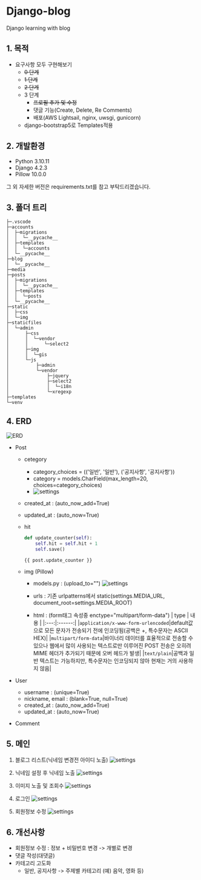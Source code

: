 # Django-blog
Django learning with blog

## 1. 목적
- 요구사항 모두 구현해보기
    - ~~0 단계~~
    - ~~1 단계~~
    - ~~2 단계~~
    - 3 단계
        - ~~프로필 추가 및 수정~~
        - 댓글 기능(Create, Delete, Re Comments)
        - 배포(AWS Lightsail, nginx, uwsgi, gunicorn)
    - django-bootstrap5로 Templates적용

## 2. 개발환경

- Python 3.10.11
- Django 4.2.3
- Pillow 10.0.0

그 외 자세한 버전은 requirements.txt를 참고 부탁드리겠습니다.

## 3. 폴더 트리
```
├─.vscode
├─accounts
│  ├─migrations
│  │  └─__pycache__
│  ├─templates
│  │  └─accounts
│  └─__pycache__
├─blog
│  └─__pycache__
├─media
├─posts
│  ├─migrations
│  │  └─__pycache__
│  ├─templates
│  │  └─posts
│  └─__pycache__
├─static
│  ├─css
│  └─img
├─staticfiles
│  └─admin
│      ├─css
│      │  └─vendor
│      │      └─select2
│      ├─img
│      │  └─gis
│      └─js
│          ├─admin
│          └─vendor
│              ├─jquery
│              ├─select2
│              │  └─i18n
│              └─xregexp
├─templates
└─venv
```

## 4. ERD
![ERD](/asset/ERD.png)

- Post
    - cetegory
        - category_choices = (('일반', '일반'), ('공지사항', '공지사항'))
        - category = models.CharField(max_length=20, choices=category_choices)
        - ![settings](/asset/6.png)
    - created_at : (auto_now_add=True)
    - updated_at : (auto_now=True)
    - hit
        ```python
        def update_counter(self):
            self.hit = self.hit + 1
            self.save()
        ```

        `{{ post.update_counter }}`

    - img (Pillow)
        - models.py : (upload_to="")
            ![settings](/asset/post_img.png)

        - urls : 기존 urlpatterns에서 static(settings.MEDIA_URL, document_root=settings.MEDIA_ROOT)
        
        - html : (form태그 속성중 enctype="multipart/form-data")
            | type | 내용 |
            |:---:|:------:|
            |`application/x-www-form-urlencoded`|default값으로 모든 문자가 전송되기 전에 인코딩됨(공백은 +, 특수문자는 ASCII HEX)|
            |`multipart/form-data`|바이너리 데이터를 효율적으로 전송할 수 있으나 웹에서 많이 사용되는 텍스트로만 이루어진 POST 전송은 오히려 MIME 헤더가 추가되기 때문에 오버 헤드가 발생|
            |`text/plain`|공백과 일반 텍스트는 가능하지만, 특수문자는 인코딩되지 않아 현재는 거의 사용하지 않음|

- User
    - username : (unique=True)
    - nickname, email : (blank=True, null=True)
    - created_at : (auto_now_add=True)
    - updated_at : (auto_now=True)

- Comment


## 5. 메인

1. 블로그 리스트(닉네임 변경전 아이디 노출)
    ![settings](/asset/1.png)

2. 닉네임 설정 후 닉네임 노출
    ![settings](/asset/2.png)

3. 이미지 노출 및 조회수
    ![settings](/asset/3.png)

4. 로그인
    ![settings](/asset/4.png)

5. 회원정보 수정
    ![settings](/asset/5.png)

## 6. 개선사항
- 회원정보 수정 : 정보 + 비밀번호 변경 -> 개별로 변경
- 댓글 작성(대댓글)
- 카테고리 고도화
    - 일반, 공지사항 -> 주제별 카테고리 (예) 음악, 영화 등)
